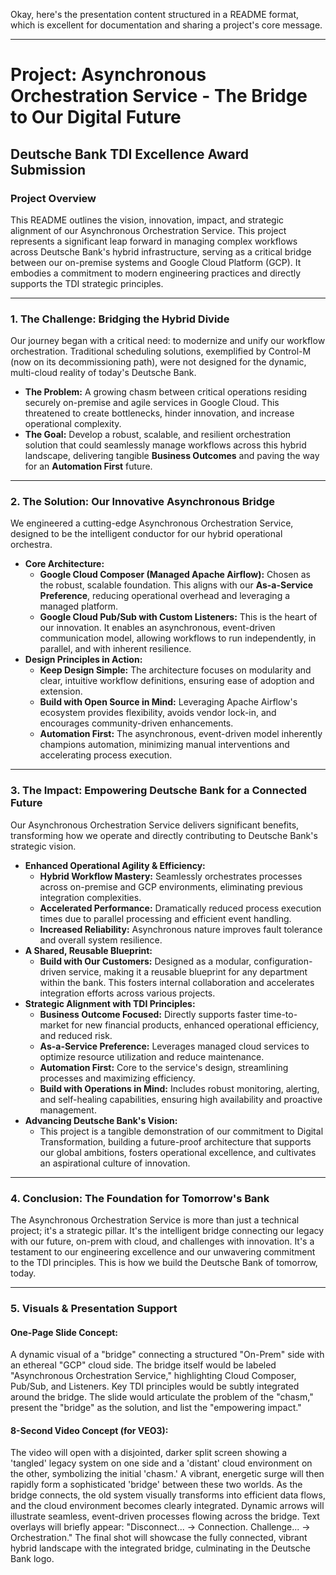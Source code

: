 Okay, here's the presentation content structured in a README format, which is excellent for documentation and sharing a project's core message.

---

# Project: Asynchronous Orchestration Service - The Bridge to Our Digital Future

## Deutsche Bank TDI Excellence Award Submission

### Project Overview

This README outlines the vision, innovation, impact, and strategic alignment of our Asynchronous Orchestration Service. This project represents a significant leap forward in managing complex workflows across Deutsche Bank's hybrid infrastructure, serving as a critical bridge between our on-premise systems and Google Cloud Platform (GCP). It embodies a commitment to modern engineering practices and directly supports the TDI strategic principles.

---

### **1. The Challenge: Bridging the Hybrid Divide**

Our journey began with a critical need: to modernize and unify our workflow orchestration. Traditional scheduling solutions, exemplified by Control-M (now on its decommissioning path), were not designed for the dynamic, multi-cloud reality of today's Deutsche Bank.

*   **The Problem:** A growing chasm between critical operations residing securely on-premise and agile services in Google Cloud. This threatened to create bottlenecks, hinder innovation, and increase operational complexity.
*   **The Goal:** Develop a robust, scalable, and resilient orchestration solution that could seamlessly manage workflows across this hybrid landscape, delivering tangible **Business Outcomes** and paving the way for an **Automation First** future.

---

### **2. The Solution: Our Innovative Asynchronous Bridge**

We engineered a cutting-edge Asynchronous Orchestration Service, designed to be the intelligent conductor for our hybrid operational orchestra.

*   **Core Architecture:**
    *   **Google Cloud Composer (Managed Apache Airflow):** Chosen as the robust, scalable foundation. This aligns with our **As-a-Service Preference**, reducing operational overhead and leveraging a managed platform.
    *   **Google Cloud Pub/Sub with Custom Listeners:** This is the heart of our innovation. It enables an asynchronous, event-driven communication model, allowing workflows to run independently, in parallel, and with inherent resilience.
*   **Design Principles in Action:**
    *   **Keep Design Simple:** The architecture focuses on modularity and clear, intuitive workflow definitions, ensuring ease of adoption and extension.
    *   **Build with Open Source in Mind:** Leveraging Apache Airflow's ecosystem provides flexibility, avoids vendor lock-in, and encourages community-driven enhancements.
    *   **Automation First:** The asynchronous, event-driven model inherently champions automation, minimizing manual interventions and accelerating process execution.

---

### **3. The Impact: Empowering Deutsche Bank for a Connected Future**

Our Asynchronous Orchestration Service delivers significant benefits, transforming how we operate and directly contributing to Deutsche Bank's strategic vision.

*   **Enhanced Operational Agility & Efficiency:**
    *   **Hybrid Workflow Mastery:** Seamlessly orchestrates processes across on-premise and GCP environments, eliminating previous integration complexities.
    *   **Accelerated Performance:** Dramatically reduced process execution times due to parallel processing and efficient event handling.
    *   **Increased Reliability:** Asynchronous nature improves fault tolerance and overall system resilience.
*   **A Shared, Reusable Blueprint:**
    *   **Build with Our Customers:** Designed as a modular, configuration-driven service, making it a reusable blueprint for any department within the bank. This fosters internal collaboration and accelerates integration efforts across various projects.
*   **Strategic Alignment with TDI Principles:**
    *   **Business Outcome Focused:** Directly supports faster time-to-market for new financial products, enhanced operational efficiency, and reduced risk.
    *   **As-a-Service Preference:** Leverages managed cloud services to optimize resource utilization and reduce maintenance.
    *   **Automation First:** Core to the service's design, streamlining processes and maximizing efficiency.
    *   **Build with Operations in Mind:** Includes robust monitoring, alerting, and self-healing capabilities, ensuring high availability and proactive management.
*   **Advancing Deutsche Bank's Vision:**
    *   This project is a tangible demonstration of our commitment to Digital Transformation, building a future-proof architecture that supports our global ambitions, fosters operational excellence, and cultivates an aspirational culture of innovation.

---

### **4. Conclusion: The Foundation for Tomorrow's Bank**

The Asynchronous Orchestration Service is more than just a technical project; it's a strategic pillar. It's the intelligent bridge connecting our legacy with our future, on-prem with cloud, and challenges with innovation. It's a testament to our engineering excellence and our unwavering commitment to the TDI principles. This is how we build the Deutsche Bank of tomorrow, today.

---

### **5. Visuals & Presentation Support**

#### **One-Page Slide Concept:**

A dynamic visual of a "bridge" connecting a structured "On-Prem" side with an ethereal "GCP" cloud side. The bridge itself would be labeled "Asynchronous Orchestration Service," highlighting Cloud Composer, Pub/Sub, and Listeners. Key TDI principles would be subtly integrated around the bridge. The slide would articulate the problem of the "chasm," present the "bridge" as the solution, and list the "empowering impact."

#### **8-Second Video Concept (for VEO3):**

The video will open with a disjointed, darker split screen showing a 'tangled' legacy system on one side and a 'distant' cloud environment on the other, symbolizing the initial 'chasm.' A vibrant, energetic surge will then rapidly form a sophisticated 'bridge' between these two worlds. As the bridge connects, the old system visually transforms into efficient data flows, and the cloud environment becomes clearly integrated. Dynamic arrows will illustrate seamless, event-driven processes flowing across the bridge. Text overlays will briefly appear: "Disconnect... -> Connection. Challenge... -> Orchestration." The final shot will showcase the fully connected, vibrant hybrid landscape with the integrated bridge, culminating in the Deutsche Bank logo.
